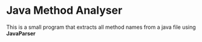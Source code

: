 # Java Method Analyser

This is a small program that extracts all method names from a java file using **JavaParser**

